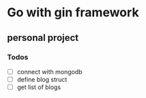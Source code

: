 # Go with gin framework

## personal project

### Todos
- [ ] connect with mongodb
- [ ] define blog struct
- [ ] get list of blogs
